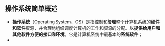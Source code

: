 ## 操作系统简单概述

- **操作系统**（Operating System，OS）是指控制和**管理**整个计算机系统的**硬件和软件**资源，并合理地组织调度计算机的工作和资源的分配。以**提供给用户和其他软件方便的接口和环境**。它是计算机系统中最基本的**系统软件**；
- 

